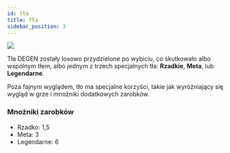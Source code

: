 ```yaml
---
id: tła
title: Tła
sidebar_position: 3
---
```


![](/img/rngBackgrounds.gif)

Tła DEGEN zostały losowo przydzielone po wybiciu, co skutkowało albo wspólnym tłem, albo jednym z trzech specjalnych tła: **Rzadkie**, **Meta**, lub **Legendarne**.

Poza fajnym wyglądem, tło ma specjalne korzyści, takie jak wyróżniający się wygląd w grze i mnożniki dodatkowych zarobków.

### Mnożniki zarobków

- Rzadko: 1,5
- Meta: 3
- Legendarne: 6
